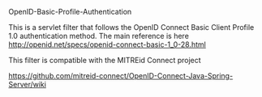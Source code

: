 OpenID-Basic-Profile-Authentication

This is a servlet filter that follows the OpenID Connect Basic Client Profile 1.0 authentication method. 
The main reference is here
http://openid.net/specs/openid-connect-basic-1_0-28.html

This filter is compatible with the MITREid Connect project

https://github.com/mitreid-connect/OpenID-Connect-Java-Spring-Server/wiki